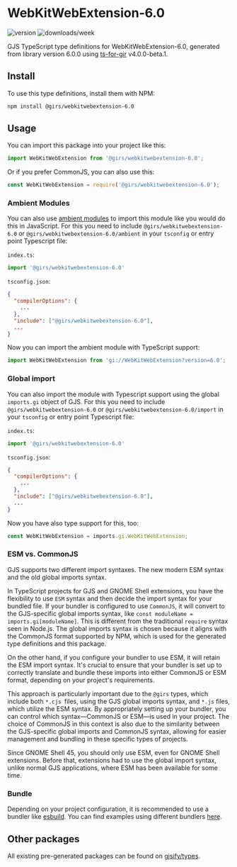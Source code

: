
# WebKitWebExtension-6.0

![version](https://img.shields.io/npm/v/@girs/webkitwebextension-6.0)
![downloads/week](https://img.shields.io/npm/dw/@girs/webkitwebextension-6.0)


GJS TypeScript type definitions for WebKitWebExtension-6.0, generated from library version 6.0.0 using [ts-for-gir](https://github.com/gjsify/ts-for-gir) v4.0.0-beta.1.


## Install

To use this type definitions, install them with NPM:
```bash
npm install @girs/webkitwebextension-6.0
```

## Usage

You can import this package into your project like this:
```ts
import WebKitWebExtension from '@girs/webkitwebextension-6.0';
```

Or if you prefer CommonJS, you can also use this:
```ts
const WebKitWebExtension = require('@girs/webkitwebextension-6.0');
```

### Ambient Modules

You can also use [ambient modules](https://github.com/gjsify/ts-for-gir/tree/main/packages/cli#ambient-modules) to import this module like you would do this in JavaScript.
For this you need to include `@girs/webkitwebextension-6.0` or `@girs/webkitwebextension-6.0/ambient` in your `tsconfig` or entry point Typescript file:

`index.ts`:
```ts
import '@girs/webkitwebextension-6.0'
```

`tsconfig.json`:
```json
{
  "compilerOptions": {
    ...
  },
  "include": ["@girs/webkitwebextension-6.0"],
  ...
}
```

Now you can import the ambient module with TypeScript support: 

```ts
import WebKitWebExtension from 'gi://WebKitWebExtension?version=6.0';
```

### Global import

You can also import the module with Typescript support using the global `imports.gi` object of GJS.
For this you need to include `@girs/webkitwebextension-6.0` or `@girs/webkitwebextension-6.0/import` in your `tsconfig` or entry point Typescript file:

`index.ts`:
```ts
import '@girs/webkitwebextension-6.0'
```

`tsconfig.json`:
```json
{
  "compilerOptions": {
    ...
  },
  "include": ["@girs/webkitwebextension-6.0"],
  ...
}
```

Now you have also type support for this, too:

```ts
const WebKitWebExtension = imports.gi.WebKitWebExtension;
```


### ESM vs. CommonJS

GJS supports two different import syntaxes. The new modern ESM syntax and the old global imports syntax.

In TypeScript projects for GJS and GNOME Shell extensions, you have the flexibility to use `ESM` syntax and then decide the import syntax for your bundled file. If your bundler is configured to use `CommonJS`, it will convert to the GJS-specific global imports syntax, like `const moduleName = imports.gi[moduleName]`. This is different from the traditional `require` syntax seen in Node.js. The global imports syntax is chosen because it aligns with the CommonJS format supported by NPM, which is used for the generated type definitions and this package.

On the other hand, if you configure your bundler to use ESM, it will retain the ESM import syntax. It's crucial to ensure that your bundler is set up to correctly translate and bundle these imports into either CommonJS or ESM format, depending on your project's requirements.

This approach is particularly important due to the `@girs` types, which include both `*.cjs `files, using the GJS global imports syntax, and `*.js` files, which utilize the ESM syntax. By appropriately setting up your bundler, you can control which syntax—CommonJS or ESM—is used in your project. The choice of CommonJS in this context is also due to the similarity between the GJS-specific global imports and CommonJS syntax, allowing for easier management and bundling in these specific types of projects.

Since GNOME Shell 45, you should only use ESM, even for GNOME Shell extensions. Before that, extensions had to use the global import syntax, unlike normal GJS applications, where ESM has been available for some time.

### Bundle

Depending on your project configuration, it is recommended to use a bundler like [esbuild](https://esbuild.github.io/). You can find examples using different bundlers [here](https://github.com/gjsify/ts-for-gir/tree/main/examples).

## Other packages

All existing pre-generated packages can be found on [gjsify/types](https://github.com/gjsify/types).

